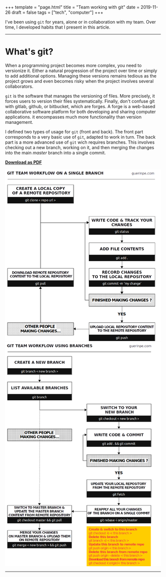 +++
template = "page.html"
title = "Team working with git"
date =  2019-11-26
draft = false
tags = ["tech", "computer"]
+++



I've been using `git` for years, alone or in collaboration with my team. Over time, I developed habits that I present in this article.

_______________________________________________________________________________


# What's git?

When a programming project becomes more complex, you need to versionize it. Either a natural progression of the project over time or simply to add additional options. Managing these versions remains tedious as the project grows and even becomes risky when the project involves several collaborators.


`git` is the software that manages the versioning of files. More precisely, it forces users to version their files systematically. Finally, don't confuse git with gitlab, github, or bitbucket, which are forges. A forge is a web-based collaborative software platform for both developing and sharing computer applications. it encompasses much more functionality than version management.



I defined two types of usage for `git` (front and back). The front part corresponds to a very basic use of `git`, adapted to work in turn. The back part is a more advanced use of `git` wich requires branches. This involves checking out a new branch, working on it, and then merging the changes into the main *master* branch into a single commit.


**[Download as PDF](https://github.com/ednaMontpellier/workshop_git/raw/master/git_team_workflow_peguerin.pdf)**

<center>
<img src="git_team_workflow_singlebranch_peguerin.png" width="640" />
<img src="git_team_workflow_usingbranches.png" width="640" />
</center>



_______________________________________________________________________________

